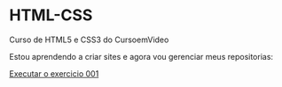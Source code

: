 # HTML-CSS
 Curso de HTML5 e CSS3 do CursoemVideo

 Estou aprendendo a criar sites e agora vou gerenciar meus repositorias:

<a href="https://luizhen7.github.io/HTML-CSS/Exercicios/ex001/index.html">Executar o exercicio 001</a>